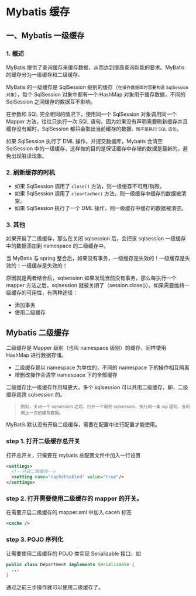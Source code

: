 # Mybatis 缓存

## 一、Mybatis 一级缓存

### 1. 概述

MyBatis 提供了查询缓存来缓存数据，从而达到提高查询新能的要求。MyBatis 的缓存分为一级缓存和二级缓存。

MyBatis 的一级缓存是 SqlSession 级别的缓存（<small>在操作数据库时需要构造 SqlSession 对象</small>），每个 SqlSession 对象中都有一个 HashMap 对象用于缓存数据，不同的 SqlSession 之间缓存的数据互不影响。

在参数和 SQL 完全相同的情况下，使用同一个 SqlSession 对象调用同一个 Mapper 方法，往往只执行一次 SQL 语句。因为如果没有声明需要刷新缓存并且缓存没有超时，SqlSession 都只会取出当前缓存的数据<small>，而不是执行 SQL 语句</small>。

如果 SqlSession 执行了 DML 操作，并提交数据库，Mybatis 会清空 SqlSession 中的一级缓存，这样做的目的是保证缓存中存储的数据是最新的，避免出现脏读现象。

### 2. 刷新缓存的时机

- 如果 SqlSession 调用了 `close()` 方法，则一级缓存不可用/销毁。
- 如果 SqlSession 调用了 `clearCache()` 方法，则一级缓存中缓存的数据被清空。
- 如果 SqlSession 执行了一个 DML 操作，则一级缓存中缓存的数据被清空。

### 3. 其他

如果开启了二级缓存，那么在关闭 sqlsession 后，会把该 sqlsession 一级缓存中的数据添加到 namespace 的二级缓存中。

当 MyBatis 与 spring 整合后，如果没有事务，一级缓存是失效的！一级缓存是失效的！一级缓存是失效的！

原因就是两者结合后，sqlsession 如果发现当前没有事务，那么每执行一个 mapper 方法之后，sqlsession 就被关闭了（session.close()）。如果需要维持一级缓存的可用性，有两种途径：

- 添加事务
- 使用二级缓存

## Mybatis 二级缓存

二级缓存是 Mapper 级别（也叫 namespace 级别）的缓存，同样使用 HashMap 进行数据存储。

- 二级缓存是以 namespace 为单位的，不同的 namespace 下的操作相互隔离
- 增删改操作会清空 namespace 下的全部缓存

二级缓存比一级缓存作用域更大，多个 sqlsession 可以共用二级缓存，即，二级缓存是跨 sqlsession 的。

> <small>例如，关闭一个 sqlsession 之后，打开一个新的 sqlsession，执行同一条 sql 语句，会利用上一次的缓存数据。</small>

MyBatis 默认没有开启二级缓存，需要在配置中进行配置才能使用。

### step 1. 打开二级缓存总开关
 
打开总开关，只需要在 mybatis 总配置文件中加入一行设置

```xml
<settings>
  <!--开启二级缓存-->
  <setting name="cacheEnabled" value="true"/>
</settings>
```


### step 2. 打开需要使用二级缓存的 mapper 的开关。
 
在需要开启二级缓存的 mapper.xml 中加入 caceh 标签

```xml
<cache />
```

### step 3. POJO 序列化

让需要使用二级缓存的 POJO 类实现 Serializable 接口，如

```java
public class Department implements Serializable {
  ...
}
```

通过之前三步操作就可以使用二级缓存了。
